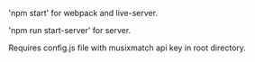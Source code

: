 'npm start' for webpack and live-server.

'npm run start-server' for server.

Requires config.js file with musixmatch api key in root directory.